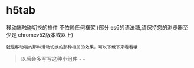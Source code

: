# h5tab
移动端触碰切换的插件 不依赖任何框架 (部分 es6的语法糖,请保持您的浏览器至少是 chromev52版本或以上)

```
就是移动端的那种滑动切换的那种相册的效果，可以下载下来看看哦
```
> 以后会多写写这种小组件 - - 
